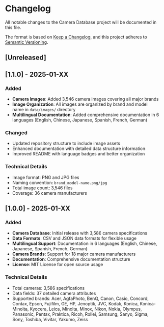 # Changelog

All notable changes to the Camera Database project will be documented in this file.

The format is based on [Keep a Changelog](https://keepachangelog.com/en/1.0.0/),
and this project adheres to [Semantic Versioning](https://semver.org/spec/v2.0.0.html).

## [Unreleased]

## [1.1.0] - 2025-01-XX

### Added
- **Camera Images**: Added 3,546 camera images covering all major brands
- **Image Organization**: All images are organized by brand and model name in `data/images/` directory
- **Multilingual Documentation**: Added comprehensive documentation in 6 languages (English, Chinese, Japanese, Spanish, French, German)

### Changed
- Updated repository structure to include image assets
- Enhanced documentation with detailed data structure information
- Improved README with language badges and better organization

### Technical Details
- Image format: PNG and JPG files
- Naming convention: `brand_model-name.png/jpg`
- Total image count: 3,546 files
- Coverage: 36 camera manufacturers

## [1.0.0] - 2025-01-XX

### Added
- **Camera Database**: Initial release with 3,586 camera specifications
- **Data Formats**: CSV and JSON data formats for flexible usage
- **Multilingual Support**: Documentation in 6 languages (English, Chinese, Japanese, Spanish, French, German)
- **Camera Brands**: Support for 18 major camera manufacturers
- **Documentation**: Comprehensive documentation structure
- **License**: MIT License for open source usage

### Technical Details
- Total cameras: 3,586 specifications
- Data fields: 37 detailed camera attributes
- Supported brands: Acer, AgfaPhoto, BenQ, Canon, Casio, Concord, Contax, Epson, Fujifilm, GE, HP, Jenoptik, JVC, Kodak, Konica, Konica-Minolta, Kyocera, Leica, Minolta, Minox, Nikon, Nokia, Olympus, Panasonic, Pentax, Praktica, Ricoh, Rollei, Samsung, Sanyo, Sigma, Sony, Toshiba, Vivitar, Yakumo, Zeiss 